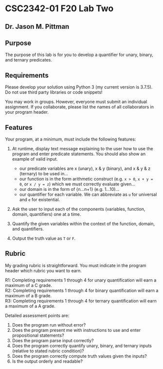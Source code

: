 # CSC2342-01 F20 Lab Two
## Dr. Jason M. Pittman

## Purpose
The purpose of this lab is for you to develop a quantifier for unary, binary, and ternary predicates.

## Requirements
Please develop your solution using Python 3 (my current version is 3.7.5). Do not use third party libraries or code snippets!

You may work in groups. However, everyone must submit an individual assignment. If you collaborate, please list the names of all collaborators in your program header.

## Features
Your program, at a minimum, must include the following features:

1. At runtime, display text message explaining to the user how to use the program and enter predicate statements. You should also show an example of valid input.
    - our predicate variables are x (unary), x & y (binary), and x & y & z (ternary) to be used in...
    - our function is in the form arithmetic construct (e.g. `x > 0`, `x + y = 0`, or `x / y = z`) which we must correctly evaluate given... 
    - our domain is in the form of {n...n+1} (e.g. 1...10)...
    - our quantifier for each variable. We can abbreviate as `u` for universal and `e` for existential.

2. Ask the user to input each of the components (variables, function, domain, quantifiers) one at a time.

3. Quantify the given variables within the context of the function, domain, and quantifiers.

4. Output the truth value as `T` or `F`.

## Rubric
My grading rubric is straightforward. You must indicate in the program header which rubric you want to earn.

R1: Completing requirements 1 through 4 for unary quantification will earn a maximum of a C grade.   
R2: Completing requirements 1 through 4 for binary quantification will earn a maximum of a B grade.  
R3: Completing requirements 1 through 4 for ternary quantification will earn a maximum of a A grade.  

Detailed assessment points are:  
  
1. Does the program run without error?  
2. Does the program present me with instructions to use and enter propositional statements?  
3. Does the program parse input correctly?  
4. Does the program correctly quantify unary, binary, and ternary inputs (relative to stated rubric condition)?  
5. Does the program correctly compute truth values given the inputs?  
6. Is the output orderly and readable?  
